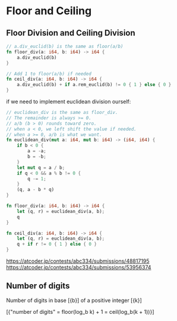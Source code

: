 # Floor and Ceiling

## Floor Division and Ceiling Division

```rust
// a.div_euclid(b) is the same as floor(a/b)
fn floor_div(a: i64, b: i64) -> i64 {
    a.div_euclid(b)
}

// Add 1 to floor(a/b) if needed
fn ceil_div(a: i64, b: i64) -> i64 {
    a.div_euclid(b) + if a.rem_euclid(b) != 0 { 1 } else { 0 }
}
```

if we need to implement euclidean division ourself:

```rust
// euclidean_div is the same as floor_div.
// The remainder is always >= 0.
// a/b (b > 0) rounds toward zero.
// when a < 0, we left shift the value if needed.
// when a >= 0, a/b is what we want.
fn euclidean_div(mut a: i64, mut b: i64) -> (i64, i64) {
    if b < 0 {
        a = -a;
        b = -b;
    }
    let mut q = a / b;
    if q < 0 && a % b != 0 {
        q -= 1;
    }
    (q, a - b * q)
}

fn floor_div(a: i64, b: i64) -> i64 {
    let (q, r) = euclidean_div(a, b);
    q
}

fn ceil_div(a: i64, b: i64) -> i64 {
    let (q, r) = euclidean_div(a, b);
    q + if r != 0 { 1 } else { 0 }
}
```

<https://atcoder.jp/contests/abc334/submissions/48817195>
<https://atcoder.jp/contests/abc334/submissions/53956374>


## Number of digits

Number of digits in base [{b}] of a positive integer [{k}]

[{"number of digits" = floor(log_b k) + 1 = ceil(log_b(k + 1))}]
